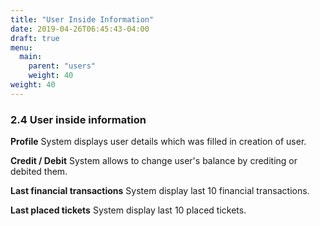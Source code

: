 ```yaml
---
title: "User Inside Information"
date: 2019-04-26T06:45:43-04:00
draft: true
menu:
  main:
    parent: "users"
    weight: 40
weight: 40
---
```


### 2.4 User inside information

**Profile**
System displays user details which was filled in creation of user.

**Credit / Debit**
System allows to change user's balance by crediting or debited them.

**Last financial transactions**
System display last 10 financial transactions.

**Last placed tickets**
System display last 10 placed tickets.
